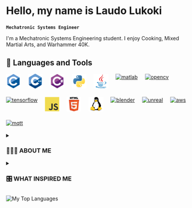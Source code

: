 # Hello, my name is Laudo Lukoki

**`Mechatronic Systems Engineer`**

I'm a Mechatronic Systems Engineering student. I enjoy Cooking, Mixed Martial Arts, and Warhammer 40K.<br /> 


<h2 align="left">🤺 Languages and Tools</h2>
<div style="display: flex; flex-wrap: wrap; gap: 20px;">
  <a href="https://www.cprogramming.com/" target="_blank" rel="noreferrer" title="C">
    <img src="https://raw.githubusercontent.com/devicons/devicon/master/icons/c/c-original.svg" alt="c" width="40" height="40"/>
  </a>
  <a href="https://www.w3schools.com/cpp/" target="_blank" rel="noreferrer" title="C++">
    <img src="https://raw.githubusercontent.com/devicons/devicon/master/icons/cplusplus/cplusplus-original.svg" alt="cplusplus" width="40" height="40"/>
  </a>
  <a href="https://www.w3schools.com/cs/" target="_blank" rel="noreferrer" title="C#">
    <img src="https://raw.githubusercontent.com/devicons/devicon/master/icons/csharp/csharp-original.svg" alt="csharp" width="40" height="40"/>
  </a>
  <a href="https://www.python.org" target="_blank" rel="noreferrer" title="Python">
    <img src="https://raw.githubusercontent.com/devicons/devicon/master/icons/python/python-original.svg" alt="python" width="40" height="40"/>
  </a>
  <a href="https://www.java.com" target="_blank" rel="noreferrer" title="Java">
    <img src="https://raw.githubusercontent.com/devicons/devicon/master/icons/java/java-original.svg" alt="java" width="40" height="40"/>
  </a>
  <a href="https://www.mathworks.com/" target="_blank" rel="noreferrer" title="MATLAB">
    <img src="https://upload.wikimedia.org/wikipedia/commons/2/21/Matlab_Logo.png" alt="matlab" width="40" height="40"/>
  </a>
  <a href="https://opencv.org/" target="_blank" rel="noreferrer" title="OpenCV">
    <img src="https://www.vectorlogo.zone/logos/opencv/opencv-icon.svg" alt="opencv" width="40" height="40"/>
  </a>
  <a href="https://www.tensorflow.org" target="_blank" rel="noreferrer" title="TensorFlow">
    <img src="https://www.vectorlogo.zone/logos/tensorflow/tensorflow-icon.svg" alt="tensorflow" width="40" height="40"/>
  </a>
  <a href="https://developer.mozilla.org/en-US/docs/Web/JavaScript" target="_blank" rel="noreferrer" title="JavaScript">
    <img src="https://raw.githubusercontent.com/devicons/devicon/master/icons/javascript/javascript-original.svg" alt="javascript" width="40" height="40"/>
  </a>
  <a href="https://www.w3.org/html/" target="_blank" rel="noreferrer" title="HTML">
    <img src="https://raw.githubusercontent.com/devicons/devicon/master/icons/html5/html5-original-wordmark.svg" alt="html5" width="40" height="40"/>
  </a>
  <a href="https://www.linux.org/" target="_blank" rel="noreferrer" title="Linux">
    <img src="https://raw.githubusercontent.com/devicons/devicon/master/icons/linux/linux-original.svg" alt="linux" width="40" height="40"/>
  </a>
  <a href="https://www.blender.org/" target="_blank" rel="noreferrer" title="Blender">
    <img src="https://download.blender.org/branding/community/blender_community_badge_white.svg" alt="blender" width="40" height="40"/>
  </a>
  <a href="https://unrealengine.com/" target="_blank" rel="noreferrer" title="Unreal Engine">
    <img src="https://raw.githubusercontent.com/kenangundogan/fontisto/036b7eca71aab1bef8e6a0518f7329f13ed62f6b/icons/svg/brand/unreal-engine.svg" alt="unreal" width="40" height="40"/>
   </a>
  <a href="https://aws.amazon.com/" target="_blank" rel="noreferrer" title="AWS">
    <img src="https://www.vectorlogo.zone/logos/amazon_aws/amazon_aws-icon.svg" alt="aws" width="40" height="40"/>
  </a>
  <a href="https://mqtt.org/" target="_blank" rel="noreferrer" title="MQTT">
    <img src="https://mqtt.org/assets/img/mqtt-logo-transp.svg" alt="mqtt" width="40" height="40"/>
</a>

  
  <!--</a>
  <a href="https://www.php.net" target="_blank" rel="noreferrer" title="PHP">
    <img src="https://raw.githubusercontent.com/devicons/devicon/master/icons/php/php-original.svg" alt="php" width="40" height="40"/>
  </a>
  <a href="https://www.mysql.com/" target="_blank" rel="noreferrer" title="MySQL">
    <img src="https://raw.githubusercontent.com/devicons/devicon/master/icons/mysql/mysql-original-wordmark.svg" alt="mysql" width="40" height="40"/>
  </a>
</div> -->
</div>
<!--   -->

<!--## Portfolio website
With this Readme, I simply wanted to introduce myself. 
HOW-UH-EVER (as my secondary IT teacher used to say, in a slow, dramatic voice) I also made an interactive, Website Portfolio to demonstrate a few projects of mine. There I also showcase real-time data sent from sensors in my room with a SQL database and PHP. <br />
Essentially this is a whole software project to show my hardware projects. [Here is my Portfolio](Luko22.github.io)
-->
<br />
 
<details>
 <summary><h3>🙋🏿‍♂️ ABOUT ME </h3></summary>
  I was born in Luanda, Angola, and moved to Cuba with my family in 2012. There, I graduated in 2019 with an IB Diploma from the International School of Havana and also learned Spanish and English (my second and third languages, Portuguese being my first). 6 months later I found myself in Aachen, Germany, where I enrolled in an Intensive Language Course. Unfortunately, the COVID lockdown started 3 months into my language course, which required the remainder of it to be done online. I then enrolled in the Rhein-Waal University of Applied Sciences, where I study Mechatronics Systems Engineering. I enjoy robotics and wish to be able to pursue it professionally. I am part of my university's Robotics Club and eGoKart Team, where I not only gain technical experience but also teamwork and soft skills. Similarly, I have also joined Reddit and Discord communities dedicated to Embedded Systems. 
</details>

<details>
 <summary><h3>🎛️ WHAT INSPIRED ME </h3></summary>
   One of my earliest inspirations was purchasing an Arduino Uno development kit with sensors. I was amazed at how many things can be done and made with just one board. I then started encountering boards that are capable of WiFi and Bluetooth and even bought custom boards. I was forever changed. Since then I have now finished many personal projects and a few academic ones, all spanning topics from a math board game to a robot car which I can see and control from my mobile phone. The biggest difference I recognize within myself since I started is that now I have a better idea of how little I truly know, and how eager I am to learn more. I want to learn and experience through making, and I believe I am in the right path.
</details>

<p>
  <img align="left" src="https://github-readme-stats.vercel.app/api/top-langs?username=Luko22&show_icons=true&locale=en&layout=compact" alt="My Top Languages" />
</p>
